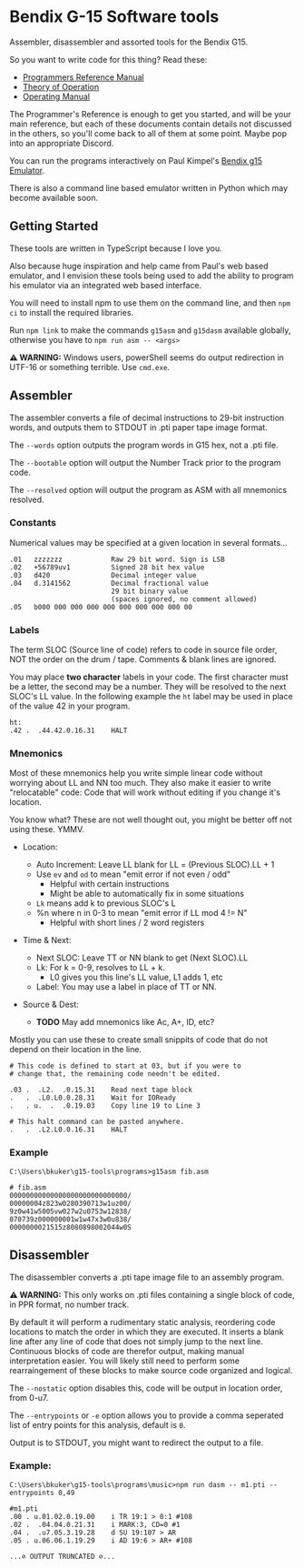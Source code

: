 # Bendix G-15 Software tools

Assembler, disassembler and assorted tools for the Bendix G15.

So you want to write code for this thing? Read these:

* [Programmers Reference Manual](http://www.bitsavers.org/pdf/bendix/g-15/G15D_Programmers_Ref_Man.pdf)
* [Theory of Operation](http://www.bitsavers.org/pdf/bendix/g-15/60121600_G15_Theory_Of_Operation_Nov64.pdf)
* [Operating Manual](http://www.bitsavers.org/pdf/bendix/g-15/G15_Operating_Man_Jul59.pdf)

The Programmer's Reference is enough to get you started, and will be your main reference, but each of these documents contain details not discussed in the others, so you'll come back to all of them at some point. Maybe pop into an appropriate Discord.

You can run the programs interactively on Paul Kimpel's [Bendix g15 Emulator](https://www.phkimpel.us/Bendix-G15/).

There is also a command line based emulator written in Python which may become available soon.

## Getting Started

These tools are written in TypeScript because I love you.

Also because huge inspiration and help came from Paul's web based emulator, and I envision these tools being used to add the ability to program his emulator via an integrated web based interface.

You will need to install npm to use them on the command line, and then `npm ci` to install the required libraries.

Run `npm link` to make the commands `g15asm` and `g15dasm` available globally, otherwise you have to `npm run asm -- <args>`

**⚠️ WARNING:** Windows users, powerShell seems do output redirection in UTF-16 or something terrible. Use `cmd.exe`.

## Assembler

The assembler converts a file of decimal instructions to 29-bit instruction words, and outputs them to STDOUT in .pti paper tape image format.

The `--words` option outputs the program words in G15 hex, not a .pti file.

The `--bootable` option will output the Number Track prior to the program code.

The `--resolved` option will output the program as ASM with all mnemonics resolved.

### Constants
Numerical values may be specified at a given location in several formats...
```
.01   zzzzzzz            Raw 29 bit word. Sign is LSB
.02   +56789uv1          Signed 28 bit hex value
.03   d420               Decimal integer value
.04   d.3141562          Decimal fractional value
                         29 bit binary value
                         (spaces ignored, no comment allowed)
.05   b000 000 000 000 000 000 000 000 000 00
```

### Labels

The term SLOC (Source line of code) refers to code in source file order, NOT the order on the drum / tape. Comments & blank lines are ignored.

You may place **two character** labels in your code. The first character must be a letter, the second may be a number. They will be resolved to the next SLOC's LL value. In the following example the `ht` label may be used in place of the value 42 in your program.

```
ht:
.42 .  .44.42.0.16.31    HALT
```

### Mnemonics

Most of these mnemonics help you write simple linear code without worrying about LL and NN too much.
They also make it easier to write "relocatable" code: Code that will work without editing if you change it's location.

You know what? These are not well thought out, you might be better off not using these. YMMV.

* Location:
    * Auto Increment: Leave LL blank for LL = (Previous SLOC).LL + 1
    * Use `ev` and `od` to mean "emit error if not even / odd"
        * Helpful with certain instructions
        * Might be able to automatically fix in some situations
    * `Lk` means add k to previous SLOC's L
    * %n where n in 0-3 to mean "emit error if LL mod 4 != N"
        * Helpful with short lines / 2 word registers

* Time & Next:
    * Next SLOC: Leave TT or NN blank to get (Next SLOC).LL
    * Lk: For k = 0-9, resolves to LL + k.
        * L0 gives you this line's LL value, L1 adds 1, etc
    * Label: You may use a label in place of TT or NN.

* Source & Dest:
    * **TODO** May add mnemonics like Ac, A+, ID, etc?

Mostly you can use these to create small snippits of code that do not depend on their location in the line.
```
# This code is defined to start at 03, but if you were to
# change that, the remaining code needn't be edited.

.03 .  .L2.  .0.15.31    Read next tape block
.   .  .L0.L0.0.28.31    Wait for IOReady
.   . u.  .  .0.19.03    Copy line 19 to Line 3

# This halt command can be pasted anywhere.
.   .  .L2.L0.0.16.31    HALT
```


### Example

```
C:\Users\bkuker\g15-tools\programs>g15asm fib.asm

# fib.asm
00000000000000000000000000000/
00000004z823w0280390713w1uz00/
9z0w41w5005vw027w2u0753w12838/
070739z000000001w1w47x3w0u838/
0000000021515z8080898002044w0S
```

## Disassembler

The disassembler converts a .pti tape image file to an assembly program.

**⚠️ WARNING:** This only works on .pti files containing a single block of code, in PPR format, no number track.

By default it will perform a rudimentary static analysis, reordering code locations to match the order in which they are executed. It inserts a blank line after any line of code that does not simply jump to the next line. Continuous blocks of code are therefor output, making manual interpretation easier. You will likely still need to perform some rearraingement of these blocks to make source code organized and logical.

The `--nostatic` option disables this, code will be output in location order, from 0-u7.

The `--entrypoints` or `-e` option allows you to provide a comma seperated list of entry points for this analysis, default is `0`.

Output is to STDOUT, you might want to redirect the output to a file.



### Example:

```
C:\Users\bkuker\g15-tools\programs\music>npm run dasm -- m1.pti --entrypoints 0,49   

#m1.pti
.00 . u.01.02.0.19.00    i TR 19:1 > 0:1 #108
.02 .  .04.04.0.21.31    i MARK:3, CD=0 #1
.04 .  .u7.05.3.19.28    d SU 19:107 > AR
.05 . u.06.06.1.19.29    i AD 19:6 > AR+ #108

...⊘ OUTPUT TRUNCATED ⊘...
```
